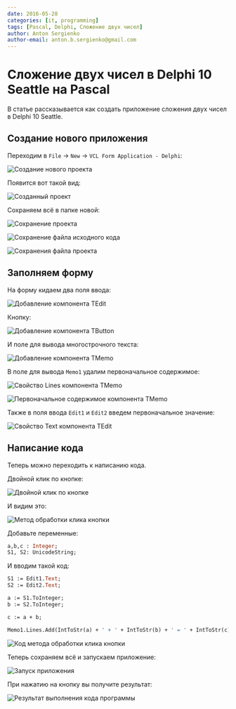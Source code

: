 ```yaml
---
date: 2016-05-28
categories: [it, programming]
tags: [Pascal, Delphi, Сложение двух чисел]
author: Anton Sergienko
author-email: anton.b.sergienko@gmail.com
---
```


# Сложение двух чисел в Delphi 10 Seattle на Pascal

В статье рассказывается как создать приложение сложения двух чисел в Delphi 10 Seattle.

## Создание нового приложения

Переходим в `File` → `New` → `VCL Form Application - Delphi`:

![Создание нового проекта](img/new-project_01.png)

Появится вот такой вид:

![Созданный проект](img/new-project_02.png)

Сохраняем всё в папке новой:

![Сохранение проекта](img/new-project_03.png)

![Сохранение файла исходного кода](img/new-project_04.png)

![Сохранения файла проекта](img/new-project_05.png)

## Заполняем форму

На форму кидаем два поля ввода:

![Добавление компонента TEdit](img/controls_01.png)

Кнопку:

![Добавление компонента TButton](img/controls_02.png)

И поле для вывода многострочного текста:

![Добавление компонента TMemo](img/controls_03.png)

В поле для вывода `Memo1` удалим первоначальное содержимое:

![Свойство Lines компонента TMemo](img/controls_04.png)

![Первоначальное содержимое компонента TMemo](img/controls_05.png)

Также в поля ввода `Edit1` и `Edit2` введем первоначальное значение:

![Свойство Text компонента TEdit](img/controls_06.png)

## Написание кода

Теперь можно переходить к написанию кода.

Двойной клик по кнопке:

![Двойной клик по кнопке](img/click_01.png)

И видим это:

![Метод обработки клика кнопки](img/click_02.png)

Добавьте переменные:

```pascal
a,b,c : Integer;
S1, S2: UnicodeString;
```

И вводим такой код:

```pascal
S1 := Edit1.Text;
S2 := Edit2.Text;

a := S1.ToInteger;
b := S2.ToInteger;

c := a + b;

Memo1.Lines.Add(IntToStr(a) + ' + ' + IntToStr(b) + ' = ' + IntToStr(c));:

```

![Код метода обработки клика кнопки](img/click_03.png)

Теперь сохраняем всё и запускаем приложение:

![Запуск приложения](img/run.png)

При нажатию на кнопку вы получите результат:

![Результат выполнения кода программы](img/result.png)
